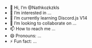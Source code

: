 - 👋 Hi, I’m @Nathkozkzkls
- 👀 I’m interested in ...
- 🌱 I’m currently learning Discord.js V14
- 💞️ I’m looking to collaborate on ...
- 📫 How to reach me ...
- 😄 Pronouns: ...
- ⚡ Fun fact: ...

<!---
Nathkozkzkls/Nathkozkzkls is a ✨ special ✨ repository because its `README.md` (this file) appears on your GitHub profile.
You can click the Preview link to take a look at your changes.
--->

